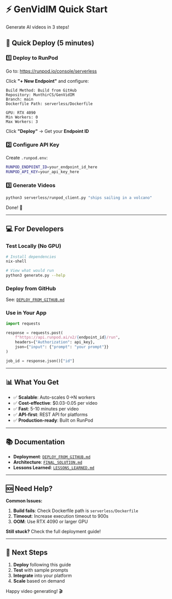 # ⚡ GenVidIM Quick Start

Generate AI videos in 3 steps!

## 🚀 Quick Deploy (5 minutes)

### 1️⃣ Deploy to RunPod

Go to: https://runpod.io/console/serverless

Click **"+ New Endpoint"** and configure:

```
Build Method: Build from GitHub
Repository: MunthirCS/GenVidIM
Branch: main
Dockerfile Path: serverless/Dockerfile

GPU: RTX 4090
Min Workers: 0
Max Workers: 3
```

Click **"Deploy"** → Get your **Endpoint ID**

### 2️⃣ Configure API Key

Create `.runpod.env`:

```bash
RUNPOD_ENDPOINT_ID=your_endpoint_id_here
RUNPOD_API_KEY=your_api_key_here
```

### 3️⃣ Generate Videos

```bash
python3 serverless/runpod_client.py "ships sailing in a volcano"
```

Done! 🎉

---

## 💻 For Developers

### Test Locally (No GPU)

```bash
# Install dependencies
nix-shell

# View what would run
python3 generate.py --help
```

### Deploy from GitHub

See: [`DEPLOY_FROM_GITHUB.md`](DEPLOY_FROM_GITHUB.md)

### Use in Your App

```python
import requests

response = requests.post(
    f"https://api.runpod.ai/v2/{endpoint_id}/run",
    headers={"Authorization": api_key},
    json={"input": {"prompt": "your prompt"}}
)

job_id = response.json()["id"]
```

---

## 📊 What You Get

- ✅ **Scalable**: Auto-scales 0→N workers
- ✅ **Cost-effective**: $0.03-0.05 per video
- ✅ **Fast**: 5-10 minutes per video
- ✅ **API-first**: REST API for platforms
- ✅ **Production-ready**: Built on RunPod

---

## 📚 Documentation

- **Deployment**: [`DEPLOY_FROM_GITHUB.md`](DEPLOY_FROM_GITHUB.md)
- **Architecture**: [`FINAL_SOLUTION.md`](FINAL_SOLUTION.md)
- **Lessons Learned**: [`LESSONS_LEARNED.md`](LESSONS_LEARNED.md)

---

## 🆘 Need Help?

**Common Issues:**

1. **Build fails**: Check Dockerfile path is `serverless/Dockerfile`
2. **Timeout**: Increase execution timeout to 900s
3. **OOM**: Use RTX 4090 or larger GPU

**Still stuck?** Check the full deployment guide!

---

## 🎯 Next Steps

1. **Deploy** following this guide
2. **Test** with sample prompts
3. **Integrate** into your platform
4. **Scale** based on demand

Happy video generating! 🎬
